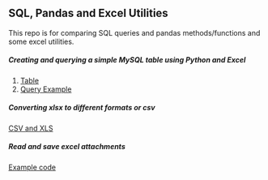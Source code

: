 ## SQL, Pandas and Excel Utilities

This repo is for comparing SQL queries and pandas methods/functions and some excel utilities.


##### Creating and querying a simple MySQL table using Python and Excel

1. [Table](https://github.com/KevinLolochum/SQL_Pandas/blob/main/MySQLdb.py)
2. [Query Example](https://github.com/KevinLolochum/SQL_Pandas/blob/main/simple_select_query.py)

##### Converting xlsx to different formats or csv

[CSV and XLS](https://github.com/KevinLolochum/SQL_Pandas/blob/main/Excel_to_csv_convertion.py)

##### Read and save excel attachments

[Example code](https://github.com/KevinLolochum/SQL_Pandas/blob/main/Read_save_email_attachments.py)






